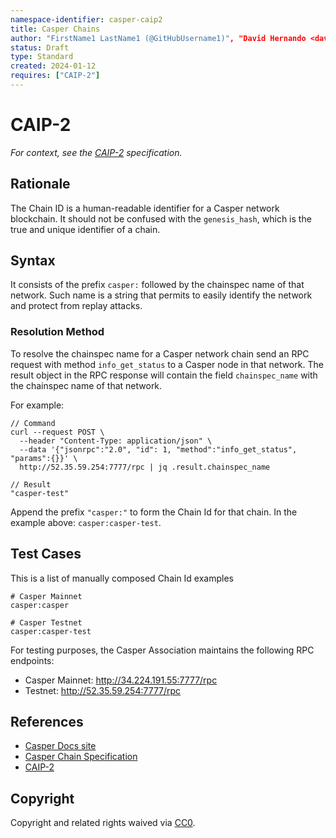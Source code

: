 ```yaml
---
namespace-identifier: casper-caip2
title: Casper Chains
author: "FirstName1 LastName1 (@GitHubUsername1)", "David Hernando <david.hernando@make.services>"
status: Draft
type: Standard
created: 2024-01-12
requires: ["CAIP-2"]
---
```


# CAIP-2

*For context, see the [CAIP-2][] specification.*

## Rationale

The Chain ID is a human-readable identifier for a Casper network blockchain. It should not be confused with the `genesis_hash`, which is the true and unique identifier of a chain.

## Syntax

It consists of the prefix `casper:` followed by the chainspec name of that network. Such name is a string that permits to easily identify the network and protect from replay attacks.

### Resolution Method

To resolve the chainspec name for a Casper network chain send an RPC request with method `info_get_status` to a Casper node in that network. The result object in the RPC response will contain the field `chainspec_name` with the chainspec name of that network.

For example:

```jsonc
// Command
curl --request POST \
  --header "Content-Type: application/json" \
  --data '{"jsonrpc":"2.0", "id": 1, "method":"info_get_status", "params":{}}' \
  http://52.35.59.254:7777/rpc | jq .result.chainspec_name

// Result
"casper-test"
```

Append the prefix `"casper:"` to form the Chain Id for that chain. In the example above: `casper:casper-test`.

## Test Cases

This is a list of manually composed Chain Id examples

```
# Casper Mainnet
casper:casper

# Casper Testnet
casper:casper-test
```

For testing purposes, the Casper Association maintains the following RPC endpoints:

* Casper Mainnet: http://34.224.191.55:7777/rpc
* Testnet: http://52.35.59.254:7777/rpc


## References

- [Casper Docs site][]
- [Casper Chain Specification][Chainspec]
- [CAIP-2][]

[CAIP-2]: https://github.com/ChainAgnostic/CAIPs/blob/master/CAIPs/caip-2.md
[Casper Docs site]: https://docs.casper.network/
[Chainspec]: https://docs.casper.network/operators/setup-network/chain-spec/

## Copyright
Copyright and related rights waived via [CC0](https://creativecommons.org/publicdomain/zero/1.0/).